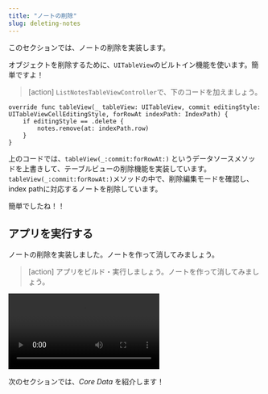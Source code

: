 ```yaml
---
title: "ノートの削除"
slug: deleting-notes
---
```


このセクションでは、ノートの削除を実装します。

オブジェクトを削除するために、`UITableView`のビルトイン機能を使います。簡単ですよ！

> [action]
`ListNotesTableViewController`で、下のコードを加えましょう。
>
```
override func tableView(_ tableView: UITableView, commit editingStyle: UITableViewCellEditingStyle, forRowAt indexPath: IndexPath) {
    if editingStyle == .delete {
        notes.remove(at: indexPath.row)
    }
}
```
>
上のコードでは、`tableView(_:commit:forRowAt:)` というデータソースメソッドを上書きして、テーブルビューの削除機能を実装しています。`tableView(_:commit:forRowAt:)`メソッドの中で、削除編集モードを確認し、index pathに対応するノートを削除しています。

簡単でしたね！！

## アプリを実行する

ノートの削除を実装しました。ノートを作って消してみましょう。

> [action]
アプリをビルド・実行しましょう。ノートを作って消してみましょう。
>
![ms-video](https://s3.amazonaws.com/mgwu-misc/Make+School+Notes/p10_deleting_notes/delete_note_checkpoint.mp4)

次のセクションでは、_Core Data_ を紹介します！
